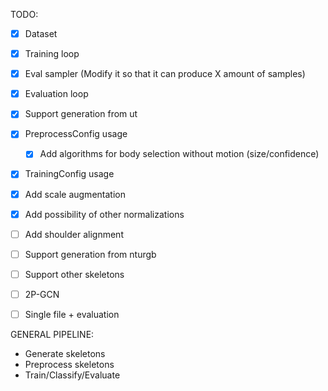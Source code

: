 


TODO:
- [x] Dataset
- [x] Training loop
- [x] Eval sampler (Modify it so that it can produce X amount of samples)
- [x] Evaluation loop
- [x] Support generation from ut
- [x] PreprocessConfig usage
  - [x] Add algorithms for body selection without motion (size/confidence)
- [x] TrainingConfig usage
- [x] Add scale augmentation
- [x] Add possibility of other normalizations
- [ ] Add shoulder alignment
- [ ] Support generation from nturgb
- [ ] Support other skeletons
- [ ] 2P-GCN
- [ ] Single file + evaluation


GENERAL PIPELINE:
- Generate skeletons
- Preprocess skeletons
- Train/Classify/Evaluate


